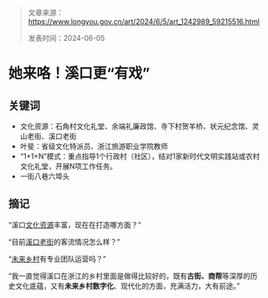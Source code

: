 > 文章来源：https://www.longyou.gov.cn/art/2024/6/5/art_1242989_59215516.html
>
> 发表时间：2024-06-05

# 她来咯！溪口更“有戏”

## 关键词

- 文化资源：石角村文化礼堂、余端礼廉政馆、寺下村贺羊桥、状元纪念馆、灵山老街、溪口老街
- 叶斐：省级文化特派员、浙江旅游职业学院教师
- “1+1+N”模式：重点指导1个行政村（社区），结对1家新时代文明实践站或农村文化礼堂，开展N项工作任务。
- 一街八巷六埠头



## 摘记

“溪口<u>文化资源</u>丰富，现在在打造哪方面？”

“目前<u>溪口老街</u>的客流情况怎么样？”

“<u>未来乡村</u>有专业团队运营吗？”

“我一直觉得溪口在浙江的乡村里面是做得比较好的，既有**古街、商帮**等深厚的历史文化底蕴，又有**未来乡村数字化**、现代化的方面，充满活力，大有前途。”